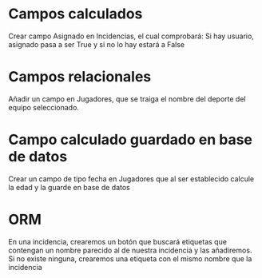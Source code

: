 # Campos calculados

Crear campo Asignado en Incidencias, el cual comprobará: Si hay usuario, asignado pasa a ser True y si no lo hay estará a False

# Campos relacionales

Añadir un campo en Jugadores, que se traiga el nombre del deporte del equipo seleccionado.

# Campo calculado guardado en base de datos

Crear un campo de tipo fecha en Jugadores que al ser establecido calcule la edad y la guarde en base de datos

# ORM

En una incidencia, crearemos un botón que buscará etiquetas que contengan un nombre parecido al de nuestra incidencia y las añadiremos.
Si no existe ninguna, crearemos una etiqueta con el mismo nombre que la incidencia
